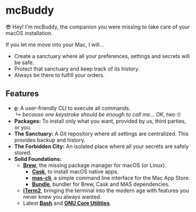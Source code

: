 # mcBuddy

😎 Hey! I'm mcBuddy, the companion you were missing to take care of your macOS installation.

If you let me move into your Mac, I will…

- Create a sanctuary where all your preferences, settings and secrets will be safe.
- Protect that sanctuary and keep track of its history.
- Always be there to fulfill your orders.


## Features

- **`@`:** A user-friendly CLI to execute all commands.  
  &nbsp;↳ _because one keystroke should be enough to call me… OK, two_ 🙄
- **Packages:** To install only what you want, provided by us, third parties, or you.
- **The Sanctuary:** A Git repository where all settings are centralized. This provides backup and history.
- **The Forbidden City:** An isolated place where all your secrets are safely stored.
- **Solid Foundations:**
  - **[Brew](https://brew.sh/)**, the missing package manager for macOS (or Linux).
    - **[Cask](https://github.com/Homebrew/homebrew-cask)**, to install macOS native apps.
    - **[mas-cli](https://github.com/mas-cli/mas)**, a simple command line interface for the Mac App Store.
    - **[Bundle](https://github.com/Homebrew/homebrew-bundle)**, bundler for Brew, Cask and MAS dependencies.
  - **[iTerm2](https://iterm2.com/)**, bringing the terminal into the modern age with features you never knew you always wanted.
  - Latest **[Bash](https://www.gnu.org/software/bash/)** and **[GNU Core Utilities](https://www.gnu.org/software/coreutils/)**.
